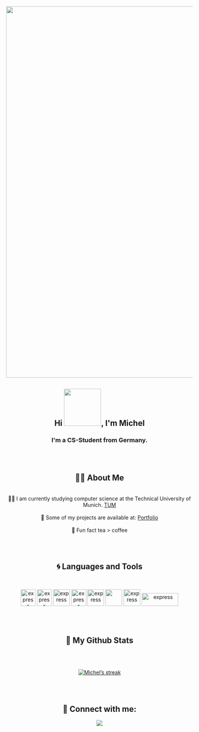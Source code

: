 <h1 align="center"><img src="https://64.media.tumblr.com/bb892783f624607131ba453e7f472bb9/tumblr_ptuu10mAFR1qbw2q1o1_1280.gif" width="1000px"></h1>
<h2 align="center">Hi <img src="https://acegif.com/wp-content/uploads/2021/4fh5wi/welcome-13.gif" width="100px">, I'm Michel</h2>
<h3 align="center">I'm a CS-Student from Germany.</h3>

<br/><br/>

## <center>👨‍🚀 About Me

<br/>

<div style="text-align:center"> 👨‍🎓 I am currently studying computer science at the Technical University of Munich.
    <a href="https://www.tum.de/">TUM</a>
  <br/> <br/>
  👾 Some of my projects are available at:
    <a href="https://github.com/mlgcode?tab=repositories">Portfolio</a>
  <br/> <br/>
  🍵 Fun fact tea > coffee
</div>

<br/><br/>

## <center> 🌀 Languages and Tools

<br/>

<p align="center"> 
    <img src="https://upload.wikimedia.org/wikipedia/commons/thumb/1/18/C_Programming_Language.svg/1200px-C_Programming_Language.svg.png" alt="express" width="40" height="45"/> 
    <img src="https://upload.wikimedia.org/wikipedia/commons/thumb/c/c3/Python-logo-notext.svg/1200px-Python-logo-notext.svg.png" alt="express" width="40" height="45"/> 
    <img src="https://cdn.icon-icons.com/icons2/2108/PNG/512/java_icon_130901.png" alt="express" width="45" height="45"/> 
    <img src="https://upload.wikimedia.org/wikipedia/en/b/b2/Embarcadero_Delphi_10.4_Sydney_Product_Logo_and_Icon.svg" alt="express" width="40" height="45"/> 
    <img src="https://resources.jetbrains.com/storage/products/intellij-idea/img/meta/intellij-idea_logo_300x300.png" alt="express" width="45" height="45"/>
    <img src="https://img.utdstc.com/icon/3c7/fcf/3c7fcf4930fa9402c22cee35e03fe9fcf9e8e47c9381d6b9e6922d71ee2e067a:200" width="45" height="45"/>  
    <img src="https://upload.wikimedia.org/wikipedia/commons/thumb/9/9a/Visual_Studio_Code_1.35_icon.svg/2048px-Visual_Studio_Code_1.35_icon.svg.png" alt="express" width="45" height="45"/> 
    <img src="https://upload.wikimedia.org/wikipedia/commons/thumb/5/52/Apache_Maven_logo.svg/1280px-Apache_Maven_logo.svg.png" alt="express" width="99" height="35"/> 
</p>

<br/><br/>

## <center>📰 My Github Stats

<br/>

<p align="center">
  <br/>
  <a href="https://github.com/mlgcode/github-readme-streak-stats">
    <img title="🔥 Get streak stats for your profile at git.io/streak-stats" alt="Michel’s streak" src="https://github-readme-streak-stats.herokuapp.com/?user=mlgcode&theme=black-ice&hide_border=true&stroke=0000&background=0D1117"/>
  </a>
</p>

<br/><br/>

## <center>🕺 Connect with me:
<p align="center">
<a href = "https://www.linkedin.com/in/michel-gerbeth-72a1aa206"><img src="https://img.icons8.com/fluent/48/000000/linkedin.png"/></a>
</p>


